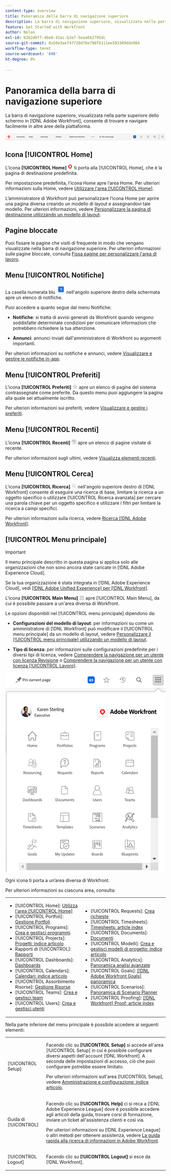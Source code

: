 ```yaml
---
content-type: overview
title: Panoramica della barra di navigazione superiore
description: La barra di navigazione superiore, visualizzata nella parte superiore dello schermo in [!DNL Adobe Workfront] , consente di trovare e navigare facilmente in altre aree della piattaforma.
feature: Get Started with Workfront
author: Nolan
exl-id: 6262d0ff-4be0-41ac-b2e7-5eaa6b2795dc
source-git-commit: 0a50e3aef47720d78e798f6111ee503389dde984
workflow-type: tm+mt
source-wordcount: '698'
ht-degree: 0%

---
```


# Panoramica della barra di navigazione superiore

<!--Audited: 01/2024-->

La barra di navigazione superiore, visualizzata nella parte superiore dello schermo in [!DNL Adobe Workfront], consente di trovare e navigare facilmente in altre aree della piattaforma.

![Barra di navigazione superiore](assets/global-navigation-bar.png)

## Icona [!UICONTROL Home]

L&#39;icona **[!UICONTROL Home]** ![](assets/home-icon.png) ti porta alla [!UICONTROL Home], che è la pagina di destinazione predefinita.

Per impostazione predefinita, l’icona Home apre l’area Home. Per ulteriori informazioni sulla Home, vedere [Utilizzare l&#39;area [!UICONTROL Home]](../../workfront-basics/using-home/using-the-home-area/use-the-home-area.md).

L’amministratore di Workfront può personalizzare l’icona Home per aprire una pagina diversa creando un modello di layout e assegnandovi tale modello. Per ulteriori informazioni, vedere [Personalizzare la pagina di destinazione utilizzando un modello di layout](/help/quicksilver/administration-and-setup/customize-workfront/use-layout-templates/customize-landing-page.md).

## Pagine bloccate

Puoi fissare le pagine che visiti di frequente in modo che vengano visualizzate nella barra di navigazione superiore. Per ulteriori informazioni sulle pagine bloccate, consulta [Fissa pagine per personalizzare l&#39;area di lavoro](../../workfront-basics/the-new-workfront-experience/pin-pages.md).

<!--
## [!UICONTROL Help] menu

The **[!UICONTROL Help]** menu allows you to search for help with a specific task, find more information on using [!DNL Workfront], view content related to the page you are currently on, or submit feedback about your experience.

To learn more about the Help menu, see [Access [!DNL Adobe Workfront] help](../../workfront-basics/navigate-workfront/workfront-navigation/access-workfront-help.md).
-->

## Menu [!UICONTROL Notifiche]

La casella numerata blu ![](assets/notifications-icon.png) nell&#39;angolo superiore destro della schermata apre un elenco di notifiche.

Puoi accedere a quanto segue dal menu Notifiche:

* **Notifiche**: si tratta di avvisi generati da Workfront quando vengono soddisfatte determinate condizioni per comunicare informazioni che potrebbero richiedere la tua attenzione.

* **Annunci**: annunci inviati dall&#39;amministratore di Workfront su argomenti importanti.

Per ulteriori informazioni su notifiche e annunci, vedere [Visualizzare e gestire le notifiche in-app](../../workfront-basics/using-notifications/view-and-manage-in-app-notifications.md).

## Menu [!UICONTROL Preferiti]

L&#39;icona **[!UICONTROL Preferiti]** ![Preferiti](assets/favorites-icon-62x55.png) apre un elenco di pagine del sistema contrassegnate come preferite. Da questo menu puoi aggiungere la pagina alla quale sei attualmente iscritto.

Per ulteriori informazioni sui preferiti, vedere [Visualizzare e gestire i preferiti](../../workfront-basics/navigate-workfront/recent-and-favorites/view-and-manage-favorites.md).

## Menu [!UICONTROL Recenti]

L&#39;icona **[!UICONTROL Recenti]** ![[!UICONTROL Recenti]](assets/recents-icon-40x43.png) apre un elenco di pagine visitate di recente.

Per ulteriori informazioni sugli ultimi, vedere [Visualizza elementi recenti](../../workfront-basics/navigate-workfront/recent-and-favorites/view-recent-items.md).

## Menu [!UICONTROL Cerca]

L&#39;icona **[!UICONTROL Ricerca]** ![](assets/search-icon.png) nell&#39;angolo superiore destro di [!DNL Workfront] consente di eseguire una ricerca di base, limitare la ricerca a un oggetto specifico o utilizzare [!UICONTROL Ricerca avanzata] per cercare una parola chiave per un oggetto specifico e utilizzare i filtri per limitare la ricerca a campi specifici.

Per ulteriori informazioni sulla ricerca, vedere [Ricerca [!DNL Adobe Workfront]](../../workfront-basics/navigate-workfront/search/search-workfront.md).

## [!UICONTROL Menu principale]

>[!IMPORTANT]
>
>Il menu principale descritto in questa pagina si applica solo alle organizzazioni che non sono ancora state caricate in [!DNL Adobe Experience Cloud].
>
> Se la tua organizzazione è stata integrata in [!DNL Adobe Experience Cloud], vedi [[!DNL Adobe Unified Experience] per [!DNL Workfront]](/help/quicksilver/workfront-basics/navigate-workfront/workfront-navigation/adobe-unified-experience.md).

L&#39;icona **[!UICONTROL Main Menu]** ![Main Menu](assets/main-menu-icon.png) apre [!UICONTROL Main Menu], da cui è possibile passare a un&#39;area diversa di Workfront.

Le opzioni disponibili nel [!UICONTROL menu principale] dipendono da:

* **Configurazioni del modello di layout**: per informazioni su come un amministratore di [!DNL Workfront] può modificare il [!UICONTROL menu principale] da un modello di layout, vedere [Personalizzare il [!UICONTROL menu principale] utilizzando un modello di layout](../../administration-and-setup/customize-workfront/use-layout-templates/customize-main-menu.md).

* **Tipo di licenza**: per informazioni sulle configurazioni predefinite per i diversi tipi di licenza, vedere [Comprendere la navigazione per un utente con licenza Revisione](../../workfront-basics/navigate-workfront/workfront-navigation/reviewer-global-navigation-bar.md) o [Comprendere la navigazione per un utente con licenza [!UICONTROL Lavoro]](../../workfront-basics/navigate-workfront/workfront-navigation/worker-global-navigation-bar.md).

![Opzioni del menu principale](assets/main-menu-options-350x481.png)

Ogni icona ti porta a un’area diversa di Workfront.

Per ulteriori informazioni su ciascuna area, consulta:

<!--
<p data-mc-conditions="QuicksilverOrClassic.Draft mode">(NOTE: Update screenshot and add icons for new products/features.)</p>
-->

<table style="table-layout:auto"> 
 <col> 
 <col> 
 <tbody> 
  <tr> 
   <td> 
    <ul> 
     <li>[!UICONTROL Home]: <a href="../../workfront-basics/using-home/using-the-home-area/use-the-home-area.md" class="MCXref xref">Utilizza l'area [!UICONTROL Home]</a></li> 
     <li>[!UICONTROL Portfoli]: <a href="../../manage-work/portfolios/portfolio-management-overview.md" class="MCXref xref">Gestione Portfoli</a></li> 
     <li>[!UICONTROL Programs]: <a href="../../manage-work/portfolios/create-and-manage-programs/create-and-manage-programs.md" class="MCXref xref">Crea e gestisci programmi </a></li> 
     <li>[!UICONTROL Projects]: <a href="../../manage-work/projects/projects-overview.md" class="MCXref xref">Progetti: indice articolo</a></li> 
     <li>Rapporti di [!UICONTROL]: <a href="../../reports-and-dashboards/reports/reports-overview.md" class="MCXref xref">Rapporti</a></li> 
     <li>[!UICONTROL Dashboards]: <a href="../../reports-and-dashboards/dashboards/dashboards-overview.md" class="MCXref xref">Dashboards</a></li> 
     <li>[!UICONTROL Calendars]: <a href="../../reports-and-dashboards/reports/calendars/calendars.md" class="MCXref xref">Calendari: indice articolo</a></li> 
     <li>[!UICONTROL Assorbimento Risorse]: <a href="../../resource-mgmt/resource-mgmt-overview/resource-management-overview.md" class="MCXref xref">Gestione Risorse </a></li> 
     <li>[!UICONTROL Teams]: <a href="../../people-teams-and-groups/create-and-manage-teams/create-and-mange-teams.md" class="MCXref xref">Crea e gestisci team</a></li> 
     <li>[!UICONTROL Users]: <a href="../../administration-and-setup/add-users/create-and-manage-users/create-and-manage-users.md" class="MCXref xref">Crea e gestisci utenti</a></li> 
    </ul> </td> 
   <td> 
    <ul> 
     <li>[!UICONTROL Requests]: <a href="../../manage-work/requests/create-requests/create-requests.md" class="MCXref xref">Crea richieste</a></li> 
     <li>[!UICONTROL Timesheets]: <a href="../../timesheets/timesheets-all.md" class="MCXref xref">Timesheets: article index</a></li> 
     <li>[!UICONTROL Documents]: <a href="../../documents/documents-overview.md" class="MCXref xref">Documenti</a></li> 
     <li>[!UICONTROL Modelli]: <a href="../../manage-work/projects/create-and-manage-templates/create-manage-templates.md" class="MCXref xref">Crea e gestisci modelli di progetto: indice articolo</a></li> 
     <li>[!UICONTROL Analytics]: <a href="../../enhanced-analytics/enhanced-analytics-overview.md" class="MCXref xref">Panoramica analisi avanzate</a></li> 
     <li>[!UICONTROL Goals]: <a href="../../workfront-goals/goal-management/wf-goals-overview.md" class="MCXref xref">[!DNL Adobe Workfront Goals] panoramica</a></li> 
     <li>[!UICONTROL Scenarios]: <a href="../../scenario-planner/scenario-planner-overview.md" class="MCXref xref">Panoramica di Scenario Planner</a></li> 
     <li>[!UICONTROL Proofing]: <a href="../../workfront-proof/workfront-proof.md" class="MCXref xref">[!DNL Workfront] Proof: article index</a></li> 
    </ul> </td> 
  </tr> 
 </tbody> 
</table>

Nella parte inferiore del menu principale è possibile accedere ai seguenti elementi:

<table style="table-layout:auto"> 
 <col> 
 <col> 
 <tbody> 
  <tr> 
   <td> <p class="bold">[!UICONTROL Setup]</p> </td> 
   <td> <p>Facendo clic su <b>[!UICONTROL Setup]</b> si accede all'area [!UICONTROL Setup] in cui è possibile configurare diversi aspetti dell'account [!DNL Workfront]. A seconda delle impostazioni di accesso, ciò che puoi configurare potrebbe essere limitato.</p> <p>Per ulteriori informazioni sull'area [!UICONTROL Setup], vedere <a href="../../administration-and-setup/administration-and-setup.md" class="MCXref xref">Amministrazione e configurazione: indice articolo</a>.</p> </td> 
  </tr> 
  <tr> 
   <td> <p class="bold">Guida di [!UICONTROL]</p> </td> 
   <td> <p>Facendo clic su <b>[!UICONTROL Help]</b> ci si reca a [!DNL Adobe Experience League] dove è possibile accedere agli articoli della guida, trovare corsi di formazione, inviare un ticket all'assistenza clienti e così via.</p> <p>Per ulteriori informazioni su [!DNL Experience League] o altri metodi per ottenere assistenza, vedere <a href="../../workfront-basics/tips-tricks-and-troubleshooting/guide-for-help-in-workfront.md" class="MCXref xref">La guida rapida alla ricerca di informazioni in Adobe Workfront</a>.</p> </td> 
  </tr>

<tr> 
   <td> <p class="bold">[!UICONTROL Logout]</p> </td> 
   <td>Facendo clic su <b>[!UICONTROL Logout]</b> si esce da [!DNL Workfront].</td> 
  </tr> 
 </tbody> 
</table>

